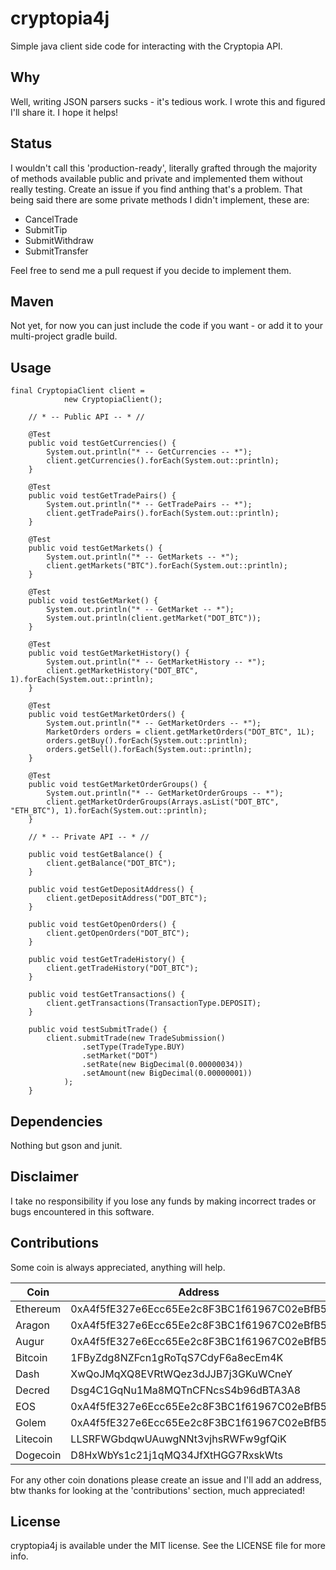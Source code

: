 # cryptopia4j
Simple java client side code for interacting with the Cryptopia API.

## Why
Well, writing JSON parsers sucks - it's tedious work.
I wrote this and figured I'll share it. I hope it helps!

## Status
I wouldn't call this 'production-ready', literally grafted through the majority of methods available public and private and implemented them without really testing.
Create an issue if you find anthing that's a problem.
That being said there are some private methods I didn't implement, these are:
 - CancelTrade
 - SubmitTip
 - SubmitWithdraw
 - SubmitTransfer
 
 Feel free to send me a pull request if you decide to implement them.
 
 ## Maven
 Not yet, for now you can just include the code if you want - or add it to your multi-project gradle build.
 
## Usage
```
final CryptopiaClient client =
            new CryptopiaClient();

    // * -- Public API -- * //

    @Test
    public void testGetCurrencies() {
        System.out.println("* -- GetCurrencies -- *");
        client.getCurrencies().forEach(System.out::println);
    }

    @Test
    public void testGetTradePairs() {
        System.out.println("* -- GetTradePairs -- *");
        client.getTradePairs().forEach(System.out::println);
    }

    @Test
    public void testGetMarkets() {
        System.out.println("* -- GetMarkets -- *");
        client.getMarkets("BTC").forEach(System.out::println);
    }

    @Test
    public void testGetMarket() {
        System.out.println("* -- GetMarket -- *");
        System.out.println(client.getMarket("DOT_BTC"));
    }

    @Test
    public void testGetMarketHistory() {
        System.out.println("* -- GetMarketHistory -- *");
        client.getMarketHistory("DOT_BTC", 1).forEach(System.out::println);
    }

    @Test
    public void testGetMarketOrders() {
        System.out.println("* -- GetMarketOrders -- *");
        MarketOrders orders = client.getMarketOrders("DOT_BTC", 1L);
        orders.getBuy().forEach(System.out::println);
        orders.getSell().forEach(System.out::println);
    }

    @Test
    public void testGetMarketOrderGroups() {
        System.out.println("* -- GetMarketOrderGroups -- *");
        client.getMarketOrderGroups(Arrays.asList("DOT_BTC", "ETH_BTC"), 1).forEach(System.out::println);
    }

    // * -- Private API -- * //

    public void testGetBalance() {
        client.getBalance("DOT_BTC");
    }

    public void testGetDepositAddress() {
        client.getDepositAddress("DOT_BTC");
    }

    public void testGetOpenOrders() {
        client.getOpenOrders("DOT_BTC");
    }

    public void testGetTradeHistory() {
        client.getTradeHistory("DOT_BTC");
    }

    public void testGetTransactions() {
        client.getTransactions(TransactionType.DEPOSIT);
    }

    public void testSubmitTrade() {
        client.submitTrade(new TradeSubmission()
                .setType(TradeType.BUY)
                .setMarket("DOT")
                .setRate(new BigDecimal(0.00000034))
                .setAmount(new BigDecimal(0.00000001))
            );
    }
```

## Dependencies
Nothing but gson and junit.

## Disclaimer
I take no responsibility if you lose any funds by making incorrect trades or bugs encountered in this software.

## Contributions
Some coin is always appreciated, anything will help.

| Coin | Address |
|------|---------|
| Ethereum | 0xA4f5fE327e6Ecc65Ee2c8F3BC1f61967C02eBfB5 |
| Aragon | 0xA4f5fE327e6Ecc65Ee2c8F3BC1f61967C02eBfB5 |
| Augur | 0xA4f5fE327e6Ecc65Ee2c8F3BC1f61967C02eBfB5 |
| Bitcoin | 1FByZdg8NZFcn1gRoTqS7CdyF6a8ecEm4K |
| Dash | XwQoJMqXQ8EVRtWQez3dJJB7j3GKuWCneY |
| Decred | Dsg4C1GqNu1Ma8MQTnCFNcsS4b96dBTA3A8 |
| EOS | 0xA4f5fE327e6Ecc65Ee2c8F3BC1f61967C02eBfB5 |
| Golem | 0xA4f5fE327e6Ecc65Ee2c8F3BC1f61967C02eBfB5 |
| Litecoin | LLSRFWGbdqwUAuwgNNt3vjhsRWFw9gfQiK |
| Dogecoin | D8HxWbYs1c21j1qMQ34JfXtHGG7RxskWts |

For any other coin donations please create an issue and I'll add an address, btw thanks for looking at the 'contributions' section, much appreciated!

## License

cryptopia4j is available under the MIT license. See the LICENSE file for more info.
